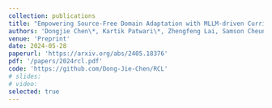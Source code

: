 ```yaml
---
collection: publications
title: "Empowering Source-Free Domain Adaptation with MLLM-driven Curriculum Learning"
authors: 'Dongjie Chen\*, Kartik Patwari\*, Zhengfeng Lai, Samson Cheung, Chen-Nee Chuah'
venue: 'Preprint'
date: 2024-05-28
paperurl: 'https://arxiv.org/abs/2405.18376'
pdf: '/papers/2024rcl.pdf'
code: 'https://github.com/Dong-Jie-Chen/RCL'
# slides: 
# video: 
selected: true
---
```

